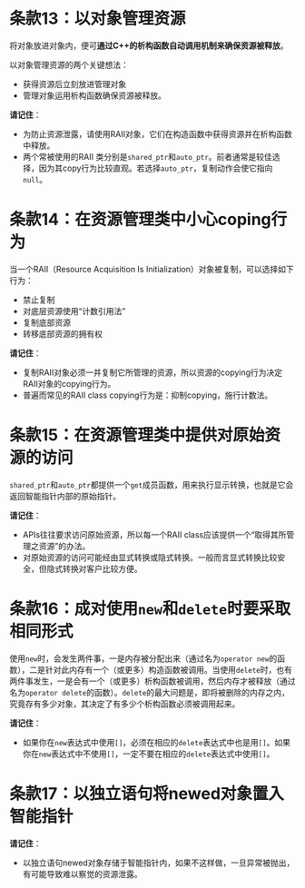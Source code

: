 # 条款13：以对象管理资源

将对象放进对象内，便可**通过C++的析构函数自动调用机制来确保资源被释放**。

以对象管理资源的两个关键想法：

- 获得资源后立刻放进管理对象
- 管理对象运用析构函数确保资源被释放。

**请记住**：

- 为防止资源泄露，请使用RAII对象，它们在构造函数中获得资源并在析构函数中释放。
- 两个常被使用的RAII 类分别是`shared_ptr`和`auto_ptr`。前者通常是较佳选择，因为其copy行为比较直观。若选择`auto_ptr`，复制动作会使它指向`null`。

# 条款14：在资源管理类中小心coping行为

当一个RAII（Resource Acquisition Is Initialization）对象被复制，可以选择如下行为：

- 禁止复制
- 对底层资源使用“计数引用法”
- 复制底部资源
- 转移底部资源的拥有权

**请记住**：

- 复制RAII对象必须一并复制它所管理的资源，所以资源的copying行为决定RAII对象的copying行为。
- 普遍而常见的RAII class copying行为是：抑制copying，施行计数法。

# 条款15：在资源管理类中提供对原始资源的访问

`shared_ptr`和`auto_ptr`都提供一个`get`成员函数，用来执行显示转换，也就是它会返回智能指针内部的原始指针。

**请记住**：

- APIs往往要求访问原始资源，所以每一个RAII class应该提供一个“取得其所管理之资源”的办法。
- 对原始资源的访问可能经由显式转换或隐式转换。一般而言显式转换比较安全，但隐式转换对客户比较方便。

# 条款16：成对使用`new`和`delete`时要采取相同形式

使用`new`时，会发生两件事，一是内存被分配出来（通过名为`operator new`的函数），二是针对此内存有一个（或更多）构造函数被调用。当使用`delete`时，也有两件事发生，一是会有一个（或更多）析构函数被调用，然后内存才被释放（通过名为`operator delete`的函数）。`delete`的最大问题是，即将被删除的内存之内，究竟存有多少对象，其决定了有多少个析构函数必须被调用起来。

**请记住**：

- 如果你在`new`表达式中使用`[]`，必须在相应的`delete`表达式中也是用`[]`。如果你在`new`表达式中不使用`[]`，一定不要在相应的`delete`表达式中使用`[]`。

# 条款17：以独立语句将newed对象置入智能指针

**请记住**：

- 以独立语句newed对象存储于智能指针内，如果不这样做，一旦异常被抛出，有可能导致难以察觉的资源泄露。

